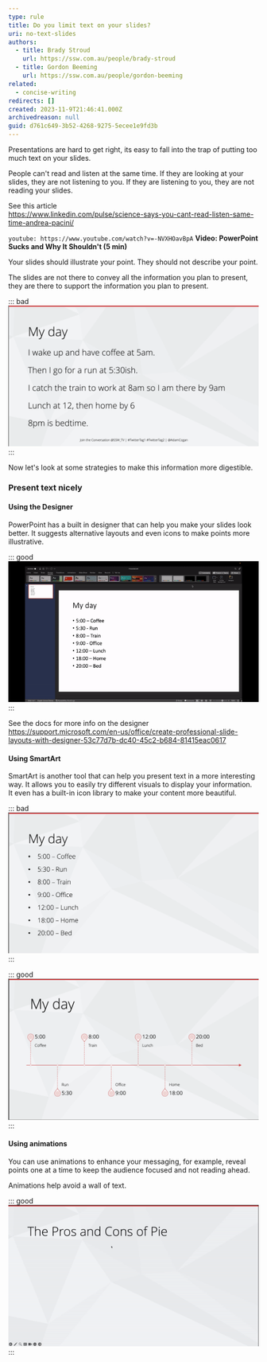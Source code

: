 ```yaml
---
type: rule
title: Do you limit text on your slides?
uri: no-text-slides
authors:
  - title: Brady Stroud
    url: https://ssw.com.au/people/brady-stroud
  - title: Gordon Beeming
    url: https://ssw.com.au/people/gordon-beeming
related:
  - concise-writing
redirects: []
created: 2023-11-9T21:46:41.000Z
archivedreason: null
guid: d761c649-3b52-4268-9275-5ecee1e9fd3b
---
```


Presentations are hard to get right, its easy to fall into the trap of putting too much text on your slides.

People can't read and listen at the same time. If they are looking at your slides, they are not listening to you. If they are listening to you, they are not reading your slides.

See this article  
https://www.linkedin.com/pulse/science-says-you-cant-read-listen-same-time-andrea-pacini/

<!-- endintro -->

`youtube: https://www.youtube.com/watch?v=-NVXHOavBpA`
**Video: PowerPoint Sucks and Why It Shouldn't (5 min)**

Your slides should illustrate your point. They should not describe your point.

The slides are not there to convey all the information you plan to present, they are there to support the information you plan to present.

::: bad
![Figure: Bad example - Sentences on slides mean the audience isn't listening](my-day-bad.png)
:::

Now let's look at some strategies to make this information more digestible.

### Present text nicely

#### Using the Designer

PowerPoint has a built in designer that can help you make your slides look better.
It suggests alternative layouts and even icons to make points more illustrative.

::: good
![Figure: Good example - Use the designer to make slides more interesting](design-ideas-ppt.gif)
:::

See the docs for more info on the designer
https://support.microsoft.com/en-us/office/create-professional-slide-layouts-with-designer-53c77d7b-dc40-45c2-b684-81415eac0617


#### Using SmartArt

SmartArt is another tool that can help you present text in a more interesting way.
It allows you to easily try different visuals to display your information.  
It even has a built-in icon library to make your content more beautiful.

::: bad
![Figure: Bad example - Bullet points make the intent unclear](ugly-timeline.png)
:::

::: good
![Figure: Good example - SmartArt easily converts bullets into a timeline](cool-timeline.png)
:::

#### Using animations

You can use animations to enhance your messaging, for example, reveal points one at a time to keep the audience focused and not reading ahead.

Animations help avoid a wall of text.

::: good
![Figure: Good example - Animations](animations-pros-cons.gif)
:::
